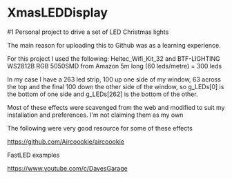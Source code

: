 # XmasLEDDisplay

#1 Personal project to drive a set of LED Christmas lights

The main reason for uploading this to Github was as a learning experience.

For this project I used the following:
Heltec_Wifi_Kit_32 and
BTF-LIGHTING WS2812B RGB 5050SMD from Amazon
5m long (60 leds/metre) = 300 leds


In my case I have a 263 led strip, 100 up one side of my window, 63 across
the top and the final 100 down the other side of the window, so g_LEDs[0] is
the bottom of one side and g_LEDs[262] is the bottom of the other.

Most of these effects were scavenged from the web and modified 
to suit my installation and preferences.  I'm not claiming them as my own

The following were very good resource for some of these effects

https://github.com/Aircoookie/aircoookie

FastLED examples

https://www.youtube.com/c/DavesGarage





